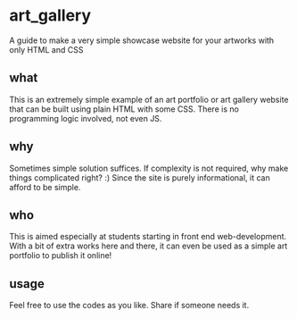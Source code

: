 # art_gallery
A guide to make a very simple showcase website for your artworks with only HTML and CSS
## what
This is an extremely simple example of an art portfolio or art gallery website that can be built using plain HTML with some CSS. There is no programming logic involved, not even JS. 
## why
Sometimes simple solution suffices. If complexity is not required, why make things complicated right? :) 
Since the site is purely informational, it can afford to be simple. 
## who
This is aimed especially at students starting in front end web-development. With a bit of extra works here and there, it can even be used as a simple art portfolio to publish it online!
## usage
Feel free to use the codes as you like. Share if someone needs it. 
